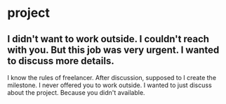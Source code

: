 # project

## I didn't want to work outside. I couldn't reach with you. But this job was very urgent. I wanted to discuss more details. 
 I know the rules of freelancer. After discussion, supposed to I create the milestone. I never offered you to work outside.
 I wanted to just discuss about the project. Because you didn't available. 
## 
